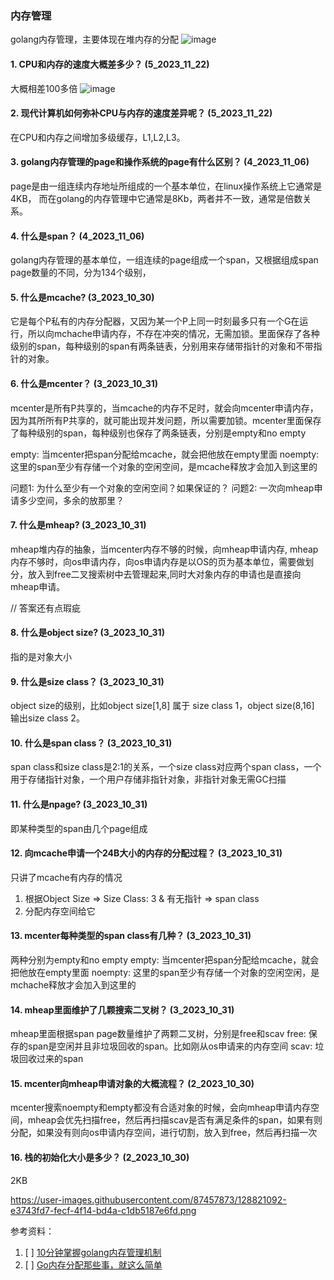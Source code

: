 ### 内存管理
golang内存管理，主要体现在堆内存的分配
![image](https://github.com/Luozujian/architect/assets/27532970/a2476b77-87d6-497f-a3b5-cb36f11d67a6)



#### 1. CPU和内存的速度大概差多少？ (5_2023_11_22)
大概相差100多倍
![image](https://github.com/Luozujian/architect/assets/27532970/f55d1afe-ba49-47fa-874a-255e204a5b46)


#### 2. 现代计算机如何弥补CPU与内存的速度差异呢？ (5_2023_11_22)
在CPU和内存之间增加多级缓存，L1,L2,L3。

#### 3. golang内存管理的page和操作系统的page有什么区别？ (4_2023_11_06)
page是由一组连续内存地址所组成的一个基本单位，在linux操作系统上它通常是4KB，
而在golang的内存管理中它通常是8Kb，两者并不一致，通常是倍数关系。

#### 4. 什么是span？ (4_2023_11_06)
golang内存管理的基本单位，一组连续的page组成一个span，又根据组成span page数量的不同，分为134个级别，

#### 5. 什么是mcache? (3_2023_10_30)
它是每个P私有的内存分配器，又因为某一个P上同一时刻最多只有一个G在运行，所以向mchache申请内存，不存在冲突的情况，无需加锁。里面保存了各种级别的span，每种级别的span有两条链表，分别用来存储带指针的对象和不带指针的对象。

#### 6. 什么是mcenter？ (3_2023_10_31)
mcenter是所有P共享的，当mcache的内存不足时，就会向mcenter申请内存，因为其所所有P共享的，就可能出现并发问题，所以需要加锁。mcenter里面保存了每种级别的span，每种级别也保存了两条链表，分别是empty和no empty

empty: 当mcenter把span分配给mcache，就会把他放在empty里面
noempty: 这里的span至少有存储一个对象的空闲空间，是mcache释放才会加入到这里的


问题1: 为什么至少有一个对象的空闲空间？如果保证的？
问题2: 一次向mheap申请多少空间，多余的放那里？

#### 7. 什么是mheap? (3_2023_10_31)
mheap堆内存的抽象，当mcenter内存不够的时候，向mheap申请内存, mheap内存不够时，向os申请内存，向os申请内存是以OS的页为基本单位，需要做划分，放入到free二叉搜索树中去管理起来,同时大对象内存的申请也是直接向mheap申请。

// 答案还有点瑕疵

#### 8. 什么是object size? (3_2023_10_31)
指的是对象大小

#### 9. 什么是size class？ (3_2023_10_31)
object size的级别，比如object size[1,8] 属于 size class 1，object size(8,16] 输出size class 2。

#### 10. 什么是span class？ (3_2023_10_31)
span class和size class是2:1的关系，一个size class对应两个span class，一个用于存储指针对象，一个用户存储非指针对象，非指针对象无需GC扫描

#### 11. 什么是npage?  (3_2023_10_31)
即某种类型的span由几个page组成 


#### 12. 向mcache申请一个24B大小的内存的分配过程？ (3_2023_10_31)
只讲了mcache有内存的情况
1. 根据Object Size => Size Class: 3  & 有无指针 => span class
2. 分配内存空间给它

#### 13. mcenter每种类型的span class有几种？ (3_2023_10_31)
两种分别为empty和no empty
empty: 当mcenter把span分配给mcache，就会把他放在empty里面
noempty: 这里的span至少有存储一个对象的空闲空闲，是mchache释放才会加入到这里的

#### 14. mheap里面维护了几颗搜索二叉树？ (3_2023_10_31)
mheap里面根据span page数量维护了两颗二叉树，分别是free和scav
free: 保存的span是空闲并且非垃圾回收的span。比如刚从os申请来的内存空间
scav: 垃圾回收过来的span

#### 15. mcenter向mheap申请对象的大概流程？ (2_2023_10_30)
mcenter搜索noempty和empty都没有合适对象的时候，会向mheap申请内存空间，mheap会优先扫描free，然后再扫描scav是否有满足条件的span，如果有则分配，如果没有则向os申请内存空间，进行切割，放入到free，然后再扫描一次

#### 16. 栈的初始化大小是多少？ (2_2023_10_30)
2KB




https://user-images.githubusercontent.com/87457873/128821092-e3743fd7-fecf-4f14-bd4a-c1db5187e6fd.png


参考资料：
1. [ ] [10分钟掌握golang内存管理机制](https://zhuanlan.zhihu.com/p/523215127)
2. [ ] [Go内存分配那些事，就这么简单](https://github.com/0voice/Introduction-to-Golang/blob/main/%E6%96%87%E7%AB%A0/Go%E5%86%85%E5%AD%98%E5%88%86%E9%85%8D%E9%82%A3%E4%BA%9B%E4%BA%8B%EF%BC%8C%E5%B0%B1%E8%BF%99%E4%B9%88%E7%AE%80%E5%8D%95%EF%BC%81.md)

